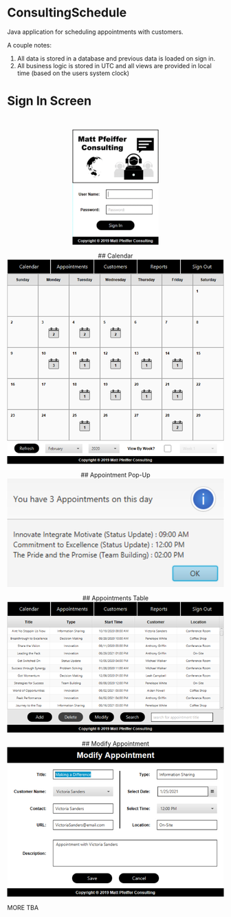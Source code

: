 # ConsultingSchedule

Java application for scheduling appointments with customers. 

A couple notes:
1) All data is stored in a database and previous data is loaded on sign in.
2) All business logic is stored in UTC and all views are provided in local time (based on the users system clock)

<!--![alt text](MediaFiles/SignInScreen.gif)<!-- .element height="10%" width="10%" -->

<h1> Sign In Screen </h1><br>
<p align="center">
  <kbd  >
    <img src="MediaFiles/SignInScreen.gif" width="200">
  </kbd>
</p>

<p align="center">
  ## Calendar
  
  <kbd>
    <img src="MediaFiles/Calendar.png" width="600">
  </kbd>
</p>
                                                 
<p align="center">
  ## Appointment Pop-Up
  
  <kbd>
    <img src="MediaFiles/AppointmentsFromCalendar.png" width = "800">
  </kbd>
</p>
                                                                   
<p align="center">
  ## Appointments Table
  <kbd>
    <img src="MediaFiles/Appointments.png" width = "600">
  </kbd>
</p>
                                                      
<p align="center">
  ## Modify Appointment
  <kbd>
    <img src="MediaFiles/ModifyAppointment.png" width = "600">
  </kbd>
</p>

MORE TBA
